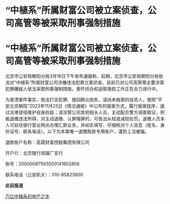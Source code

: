 # “中植系”所属财富公司被立案侦查，公司高管等被采取刑事强制措施

# “中植系”所属财富公司被立案侦查，公司高管等被采取刑事强制措施

北京市公安局朝阳分局3月16日下午发布通报称，前期，北京市公安局朝阳分局依法对“中植系”所属财富公司涉嫌违法犯罪立案侦查，目前已对公司高管等主要涉案犯罪嫌疑人依法采取刑事强制措施，案件侦办和追赃挽损工作正在全力进行中。

为查清案件事实、依法打击犯罪、挽回群众损失，请尚未报案的投资人，按照“平安北京朝阳”2023年11月25日《情况通报》中公布的报案方式，履行报案程序，通过法律途径维护自身权益；请涉案公司其他相关人员，主动配合警方调查取证，积极退缴违法所得，对主动退缴、认罪悔罪的，可依法从轻或减轻处罚。退缴人员本人可前往银行营业网点办理汇款业务，并如实填写、仔细核对个人信息（姓名、身份证号、联系电话）。以下为本案唯一退缴赃款专用账户，谨防上当被骗。

退款账户名称：高晟财富控股集团有限公司

开户行：北京银行琉璃厂支行

账号：20000087593500141602856

联系电话（公安机关）：010-85823900

**此前报道**

[万亿中植系的地产之冬](https://news.qq.com/rain/a/20231127A00E6X00)

